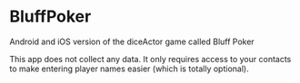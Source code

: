 # BluffPoker
Android and iOS version of the diceActor game called Bluff Poker

This app does not collect any data. It only requires access to your contacts to make entering player names easier (which is totally optional).
